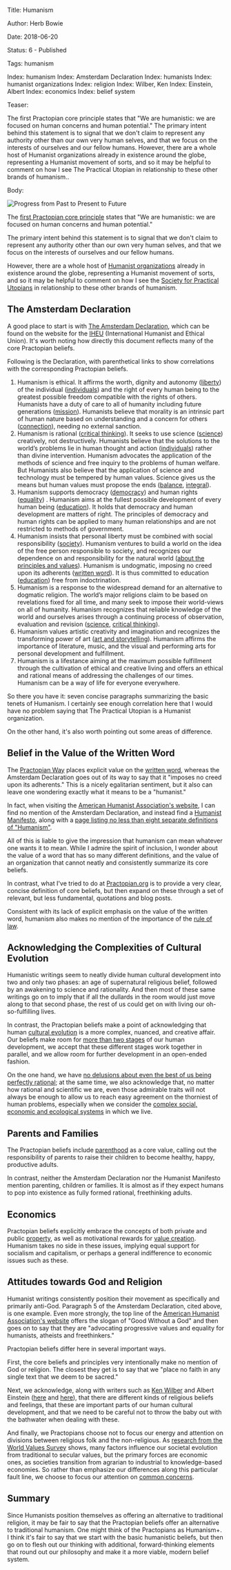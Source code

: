 Title: Humanism

Author: Herb Bowie

Date: 2018-06-20

Status: 6 - Published

Tags:   humanism

Index: humanism
Index: Amsterdam Declaration
Index: humanists
Index: humanist organizations
Index: religion
Index: Wilber, Ken
Index: Einstein, Albert
Index: economics
Index: belief system

Teaser: 
 
The first Practopian core principle states that "We are humanistic: we are focused on human concerns and human potential." The primary intent behind this statement is to signal that we don't claim to represent any authority other than our own very human selves, and that we focus on the interests of ourselves and our fellow humans. However, there are a whole host of Humanist organizations already in existence around the globe, representing a Humanist movement of sorts, and so it may be helpful to comment on how I see The Practical Utopian in relationship to these other brands of humanism.. 

Body:

<p><img src="../../images/ppf-progress.jpg" alt="Progress from Past to Present to Future" title="Progress from Past to Present to Future" /></p>

The [first Practopian core principle][humanism] states that "We are humanistic: we are focused on human concerns and human potential."

The primary intent behind this statement is to signal that we don't claim to represent any authority other than our own very human selves, and that we focus on the interests of ourselves and our fellow humans. 

However, there are a whole host of [Humanist organizations][orgs] already in existence around the globe, representing a Humanist movement of sorts, and so it may be helpful to comment on how I see the [Society for Practical Utopians][practopians] in relationship to these other brands of humanism. 

## The Amsterdam Declaration

A good place to start is with [The Amsterdam Declaration][amsterdam], which can be found on the website for the [IHEU][] (International Humanist and Ethical Union). It's worth noting how directly this document reflects many of the core Practopian beliefs. 

Following is the Declaration, with parenthetical links to show correlations with the corresponding Practopian beliefs. 

1. Humanism is ethical. It affirms the worth, dignity and autonomy ([liberty][]) of the individual ([individuals][]) and the right of every human being to the greatest possible freedom compatible with the rights of others. Humanists have a duty of care to all of humanity including future generations ([mission][]). Humanists believe that morality is an intrinsic part of human nature based on understanding and a concern for others ([connection][]), needing no external sanction.
2. Humanism is rational ([critical thinking][]). It seeks to use science ([science]) creatively, not destructively. Humanists believe that the solutions to the world’s problems lie in human thought and action ([individuals][]) rather than divine intervention. Humanism advocates the application of the methods of science and free inquiry to the problems of human welfare. But Humanists also believe that the application of science and technology must be tempered by human values. Science gives us the means but human values must propose the ends ([balance][], [integral][]).
3. Humanism supports democracy ([democracy][]) and human rights ([equality][]) . Humanism aims at the fullest possible development of every human being ([education][]). It holds that democracy and human development are matters of right. The principles of democracy and human rights can be applied to many human relationships and are not restricted to methods of government.
4. Humanism insists that personal liberty must be combined with social responsibility ([society][]). Humanism ventures to build a world on the idea of the free person responsible to society, and recognizes our dependence on and responsibility for the natural world ([about the principles and values][about]). Humanism is undogmatic, imposing no creed upon its adherents ([written word][]). It is thus committed to education ([education][]) free from indoctrination.
5. Humanism is a response to the widespread demand for an alternative to dogmatic religion. The world’s major religions claim to be based on revelations fixed for all time, and many seek to impose their world-views on all of humanity. Humanism recognizes that reliable knowledge of the world and ourselves arises through a continuing process of observation, evaluation and revision ([science][], [critical thinking][]).
6. Humanism values artistic creativity and imagination and recognizes the transforming power of art ([art and storytelling][art]). Humanism affirms the importance of literature, music, and the visual and performing arts for personal development and fulfillment.
7. Humanism is a lifestance aiming at the maximum possible fulfillment through the cultivation of ethical and creative living and offers an ethical and rational means of addressing the challenges of our times. Humanism can be a way of life for everyone everywhere.

So there you have it: seven concise paragraphs summarizing the basic tenets of Humanism. I certainly see enough correlation here that I would have no problem saying that The Practical Utopian is a Humanist organization. 

On the other hand, it's also worth pointing out some areas of difference. 

## Belief in the Value of the Written Word

The [Practopian Way][way] places explicit value on the [written word][], whereas the Amsterdam Declaration goes out of its way to say that it "imposes no creed upon its adherents." This is a nicely egalitarian sentiment, but it also can leave one wondering exactly what it means to be a "humanist." 

In fact, when visiting the [American Humanist Association's website][aha], I can find no mention of the Amsterdam Declaration, and instead find a [Humanist Manifesto][manifesto], along with a [page listing no less than eight separate definitions of "Humanism"][defs]. 

All of this is liable to give the impression that humanism can mean whatever one wants it to mean. While I admire the spirit of inclusion, I wonder about the value of a word that has so many different definitions, and the value of an organization that cannot neatly and consistently summarize its core beliefs. 

In contrast, what I've tried to do at [Practopian.org][practopians] is to provide a very clear, concise definition of core beliefs, but then expand on these through a set of relevant, but less fundamental, quotations and blog posts.

Consistent with its lack of explicit emphasis on the value of the written word, humanism also makes no mention of the importance of the  [rule of law][law]. 

## Acknowledging the Complexities of Cultural Evolution

Humanistic writings seem to neatly divide human cultural development into two and only two phases: an age of supernatural religious belief, followed by an awakening to science and rationality. And then most of these same writings go on to imply that if all the dullards in the room would just move along to that second phase, the rest of us could get on with living our oh-so-fulfilling lives. 

In contrast, the Practopian beliefs make a point of acknowledging that human [cultural evolution][cultevo] is a more complex, nuanced, and creative affair. Our beliefs make room for [more than two stages][devlevels] of our human development, we accept that these different stages work together in parallel, and we allow room for further development in an open-ended fashion. 

On the one hand, we have [no delusions about even the best of us being perfectly rational][imperfection]; at the same time, we also acknowledge that, no matter how rational and scientific we are, even those admirable traits will not always be enough to allow us to reach easy agreement on the thorniest of human problems, especially when we consider the [complex social, economic and ecological systems][systems] in which we live. 

## Parents and Families

The Practopian beliefs include [parenthood][] as a core value, calling out the responsibility of parents to raise their children to become healthy, happy, productive adults. 

In contrast, neither the Amsterdam Declaration nor the Humanist Manifesto mention parenting, children or families. It is almost as if they expect humans to pop into existence as fully formed rational, freethinking adults. 

## Economics

Practopian beliefs explicitly embrace the concepts of both private and public [property][], as well as motivational rewards for [value creation][value]. Humanism takes no side in these issues, implying equal support for socialism and capitalism, or perhaps a general indifference to economic issues such as these. 

## Attitudes towards God and Religion

Humanist writings consistently position their movement as specifically and primarily anti-God. Paragraph 5 of the Amsterdam Declaration, cited above, is one example. Even more strongly, the top line of the [American Humanist Association's website][aha] offers the slogan of "Good Without a God" and then goes on to say that they are "advocating progressive values and equality for humanists, atheists and freethinkers." 

Practopian beliefs differ here in several important ways. 

First, the core beliefs and principles very intentionally make no mention of God or religion. The closest they get is to say that we "place no faith in any single text that we deem to be sacred."

Next, we acknowledge, along with writers such as [Ken Wilber][wilber] and Albert Einstein ([here][einstein1] and [here][einstein2]), that there are different kinds of religious beliefs and feelings, that these are important parts of our human cultural development, and that we need to be careful not to throw the baby out with the bathwater when dealing with these.    

And finally, we Practopians choose not to focus our energy and attention on divisions between religious folk and the non-religious. As [research from the World Values Survey][wvs] shows, many factors influence our societal evolution from traditional to secular values, but the primary forces are economic ones, as societies transition from agrarian to industrial to knowledge-based economies. So rather than emphasize our differences along this particular fault line, we choose to focus our attention on [common concerns][issues]. 

## Summary

Since Humanists position themselves as offering an alternative to traditional religion, it may be fair to say that the Practopian beliefs offer an alternative to traditional humanism.  One might think of the Practopians as Humanism+. I think it's fair to say that we start with the basic humanistic beliefs, but then go on to flesh out our thinking with additional, forward-thinking elements that round out our philosophy and make it a more viable, modern belief system. 

[about]: https://www.Practopian.org/core/about-the-principles-and-values.html

[aha]: https://americanhumanist.org

[amsterdam]: https://iheu.org/humanism/the-amsterdam-declaration/

[art]: https://www.Practopian.org/tags/art.html

[balance]: https://www.Practopian.org/tags/balance.html

[connection]: https://www.Practopian.org/tags/connection.html

[critical thinking]: https://www.Practopian.org/tags/critical-thinking.html

[cultevo]: https://www.Practopian.org/tags/cultural-evolution.html

[defs]: https://americanhumanist.org/what-is-humanism/definition-of-humanism/

[democracy]: https://www.Practopian.org/tags/democracy.html

[devlevels]: https://www.Practopian.org/blog/hbowie/developmental-levels-as-evolving-social-structures.html

[diversity]: https://www.Practopian.org/tags/diversity.html

[education]: https://www.Practopian.org/tags/education.html

[einstein1]: https://www.Practopian.org/quotes/moral-religion.html

[einstein2]: https://www.Practopian.org/quotes/this-highest-kind-of-religious-feeling.html

[equality]: https://www.Practopian.org/tags/equality.html

[humanism]: https://www.Practopian.org/tags/humanism.html

[iheu]: https://iheu.org

[imperfection]: https://www.Practopian.org/tags/imperfection.html

[individuals]: https://www.Practopian.org/tags/individuals.html

[integral]: https://www.Practopian.org/tags/integral.html

[issues]: https://www.Practopian.org/issues/index.html

[law]: https://www.Practopian.org/tags/rule-of-law.html

[liberty]: https://www.Practopian.org/tags/liberty.html

[manifesto]: https://americanhumanist.org/what-is-humanism/manifesto3/

[mission]: https://www.Practopian.org/core/mission.html

[orgs]: https://iheu.org/membership/our-members/

[parenthood]: https://www.Practopian.org/tags/parenthood.html

[practopians]: https://www.Practopian.org

[property]: https://www.Practopian.org/tags/property.html

[science]: https://www.Practopian.org/tags/science.html

[society]: https://www.Practopian.org/tags/society.html

[systems]: https://www.Practopian.org/tags/systemic.html

[value]: https://www.Practopian.org/tags/value-creation.html

[way]: https://www.Practopian.org/way/abridged-way.html

[wilber]: https://www.Practopian.org/quotes/an-integral-god.html

[wvs]: http://www.worldvaluessurvey.org/WVSContents.jsp

[written word]: https://www.Practopian.org/tags/written-word.html
